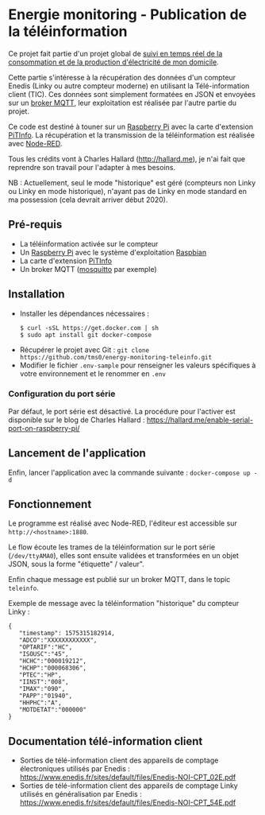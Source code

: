 # Energie monitoring - Publication de la téléinformation

Ce projet fait partie d'un projet global de [suivi en temps réel de la consommation et de la production d'électricité de mon domicile](https://github.com/tms0/energy-monitoring).

Cette partie s'intéresse à la récupération des données d'un compteur Enedis (Linky ou autre compteur moderne) en utilisant la Télé-information client (TIC).
Ces données sont simplement formatées en JSON et envoyées sur un [broker MQTT](https://fr.wikipedia.org/wiki/MQTT), leur exploitation est réalisée par l'autre partie du projet.

Ce code est destiné à touner sur un [Raspberry Pi](https://www.raspberrypi.org/) avec la carte d'extension [PiTInfo](https://hallard.me/pitinfov12-light/). La récupération et la transmission de la téléinformation est réalisée avec [Node-RED](https://nodered.org/).

Tous les crédits vont à Charles Hallard (http://hallard.me), je n'ai fait que reprendre son travail pour l'adapter à mes besoins.

NB : Actuellement, seul le mode "historique" est géré (compteurs non Linky ou Linky en mode historique), n'ayant pas de Linky en mode standard en ma possession (cela devrait arriver début 2020).

## Pré-requis

- La téléinformation activée sur le compteur
- Un [Raspberry Pi](https://www.raspberrypi.org) avec le système d'exploitation [Raspbian](https://www.raspberrypi.org/downloads/raspbian/)
- La carte d'extension [PiTInfo](https://www.tindie.com/products/Hallard/pitinfo/)
- Un broker MQTT ([mosquitto](https://mosquitto.org/download/) par exemple)

## Installation

- Installer les dépendances nécessaires :
  ```
  $ curl -sSL https://get.docker.com | sh
  $ sudo apt install git docker-compose
  ```
- Récupérer le projet avec Git : `git clone https://github.com/tms0/energy-monitoring-teleinfo.git`
- Modifier le fichier `.env-sample` pour renseigner les valeurs spécifiques à votre environnement et le renommer en `.env`

### Configuration du port série

Par défaut, le port série est désactivé. La procédure pour l'activer est disponible sur le blog de Charles Hallard : https://hallard.me/enable-serial-port-on-raspberry-pi/

## Lancement de l'application

Enfin, lancer l'application avec la commande suivante : `docker-compose up -d`

## Fonctionnement

Le programme est réalisé avec Node-RED, l'éditeur est accessible sur `http://<hostname>:1880`.

Le flow écoute les trames de la téléinformation sur le port série (`/dev/ttyAMA0`), elles sont ensuite validées et transformées en un objet JSON, sous la forme "étiquette" / valeur".

Enfin chaque message est publié sur un broker MQTT, dans le topic `teleinfo`.

Exemple de message avec la téléinformation "historique" du compteur Linky :
```
{ 
   "timestamp": 1575315182914,
   "ADCO":"XXXXXXXXXXXX",
   "OPTARIF":"HC",
   "ISOUSC":"45",
   "HCHC":"000019212",
   "HCHP":"000068306",
   "PTEC":"HP",
   "IINST":"008",
   "IMAX":"090",
   "PAPP":"01940",
   "HHPHC":"A",
   "MOTDETAT":"000000"
}
```

## Documentation télé-information client

- Sorties de télé-information client des appareils de comptage électroniques utilisés par Enedis : https://www.enedis.fr/sites/default/files/Enedis-NOI-CPT_02E.pdf
- Sorties de télé-information client des appareils de comptage Linky utilisés en généralisation par Enedis : https://www.enedis.fr/sites/default/files/Enedis-NOI-CPT_54E.pdf
